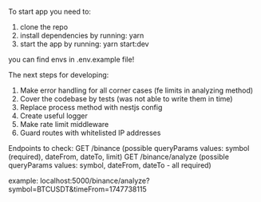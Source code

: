 To start app you need to:
1. clone the repo
2. install dependencies by running: yarn
3. start the app by running: yarn start:dev

you can find envs in .env.example file! 

The next steps for developing:
1. Make error handling for all corner cases (fe limits in analyzing method)
2. Cover the codebase by tests (was not able to write them in time)
3. Replace process method with nestjs config
4. Create useful logger
5. Make rate limit middleware
6. Guard routes with whitelisted IP addresses

Endpoints to check: 
GET /binance (possible queryParams values: symbol (required), dateFrom, dateTo, limit)
GET /binance/analyze (possible queryParams values: symbol, dateFrom, dateTo - all required)

example: localhost:5000/binance/analyze?symbol=BTCUSDT&timeFrom=1747738115